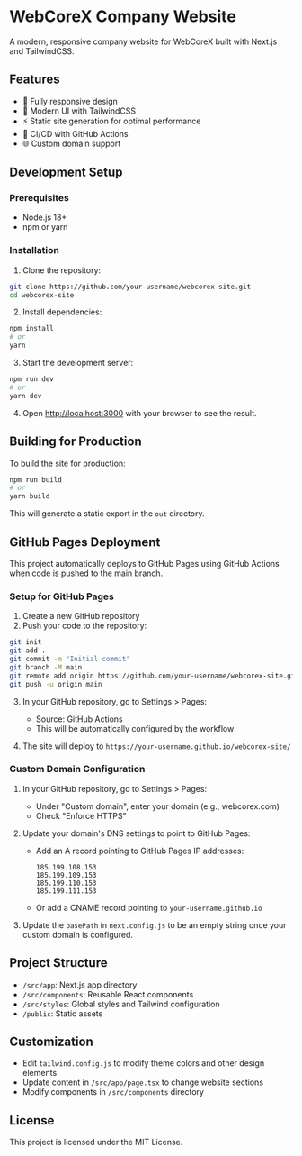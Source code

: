 # WebCoreX Company Website

A modern, responsive company website for WebCoreX built with Next.js and TailwindCSS.

## Features

- 📱 Fully responsive design
- 🎨 Modern UI with TailwindCSS
- ⚡ Static site generation for optimal performance
- 🚀 CI/CD with GitHub Actions
- 🌐 Custom domain support

## Development Setup

### Prerequisites

- Node.js 18+
- npm or yarn

### Installation

1. Clone the repository:
```bash
git clone https://github.com/your-username/webcorex-site.git
cd webcorex-site
```

2. Install dependencies:
```bash
npm install
# or
yarn
```

3. Start the development server:
```bash
npm run dev
# or
yarn dev
```

4. Open [http://localhost:3000](http://localhost:3000) with your browser to see the result.

## Building for Production

To build the site for production:

```bash
npm run build
# or
yarn build
```

This will generate a static export in the `out` directory.

## GitHub Pages Deployment

This project automatically deploys to GitHub Pages using GitHub Actions when code is pushed to the main branch.

### Setup for GitHub Pages

1. Create a new GitHub repository
2. Push your code to the repository:
```bash
git init
git add .
git commit -m "Initial commit"
git branch -M main
git remote add origin https://github.com/your-username/webcorex-site.git
git push -u origin main
```

3. In your GitHub repository, go to Settings > Pages:
   - Source: GitHub Actions
   - This will be automatically configured by the workflow

4. The site will deploy to `https://your-username.github.io/webcorex-site/`

### Custom Domain Configuration

1. In your GitHub repository, go to Settings > Pages:
   - Under "Custom domain", enter your domain (e.g., webcorex.com)
   - Check "Enforce HTTPS"

2. Update your domain's DNS settings to point to GitHub Pages:
   - Add an A record pointing to GitHub Pages IP addresses:
     ```
     185.199.108.153
     185.199.109.153
     185.199.110.153
     185.199.111.153
     ```
   - Or add a CNAME record pointing to `your-username.github.io`

3. Update the `basePath` in `next.config.js` to be an empty string once your custom domain is configured.

## Project Structure

- `/src/app`: Next.js app directory
- `/src/components`: Reusable React components
- `/src/styles`: Global styles and Tailwind configuration
- `/public`: Static assets

## Customization

- Edit `tailwind.config.js` to modify theme colors and other design elements
- Update content in `/src/app/page.tsx` to change website sections
- Modify components in `/src/components` directory

## License

This project is licensed under the MIT License.
